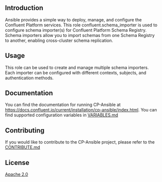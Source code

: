 ## Introduction

Ansible provides a simple way to deploy, manage, and configure the Confluent Platform services.
This role confluent.schema_importer is used to configure schema importer(s) for Confluent Platform Schema Registry.
Schema importers allow you to import schemas from one Schema Registry to another, enabling cross-cluster schema replication.

## Usage

This role can be used to create and manage multiple schema importers. Each importer can be configured with different contexts, subjects, and authentication methods.

## Documentation

You can find the documentation for running CP-Ansible at https://docs.confluent.io/current/installation/cp-ansible/index.html.
You can find supported configuration variables in [VARIABLES.md](docs/VARIABLES.md)

## Contributing

If you would like to contribute to the CP-Ansible project, please refer to the [CONTRIBUTE.md](docs/CONTRIBUTING.md)

## License

[Apache 2.0](docs/LICENSE.md)
